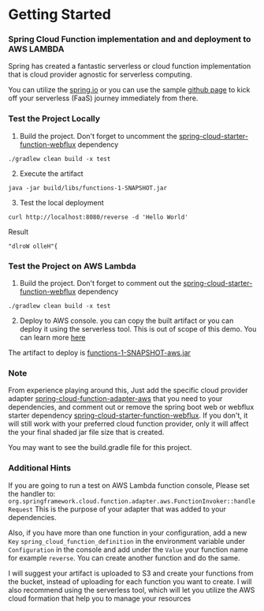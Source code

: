 # Getting Started

### Spring Cloud Function implementation and and deployment to AWS LAMBDA

Spring has created a fantastic serverless or cloud function implementation that is cloud provider agnostic 
for serverless computing.

You can utilize the [spring.io](https://spring.io/serverless) or you can use the sample 
[github page](https://github.com/spring-cloud/spring-cloud-function/tree/main) to kick off your
serverless (FaaS) journey immediately from there.

### Test the Project Locally

1. Build the project. Don't forget to uncomment the [spring-cloud-starter-function-webflux]() dependency

`./gradlew clean build -x test`

2. Execute the artifact

`java -jar build/libs/functions-1-SNAPSHOT.jar`

3. Test the local deployment

`curl http://localhost:8080/reverse -d 'Hello World'`

Result

`"dlroW olleH"{`


### Test the Project on AWS  Lambda

1. Build the project. Don't forget to comment out the [spring-cloud-starter-function-webflux]() dependency

`./gradlew clean build -x test`

2. Deploy to AWS console. you can copy the built artifact or you can deploy it using the serverless tool. This is out 
of scope of this demo. You can learn more [here](https://www.serverless.com/framework/docs/getting-started)

The artifact to deploy is [functions-1-SNAPSHOT-aws.jar]()

### Note
From experience playing around this, Just add the specific cloud provider adapter [spring-cloud-function-adapter-aws]() 
that you need to your dependencies, and comment out or remove the spring boot web or webflux starter dependency 
[spring-cloud-starter-function-webflux](). 
If you don't, it will still work with your preferred cloud function provider, only it will affect the your final shaded
jar file size that is created.

You may want to see the build.gradle file for this project.

### Additional Hints

If you are going to run a test on AWS Lambda function console, Please set the handler to:`
org.springframework.cloud.function.adapter.aws.FunctionInvoker::handleRequest` This is the purpose of your adapter that 
was added to your dependencies. 

Also, if you have more than one function in your configuration, add a new `Key` 
`spring_cloud_function_definition` in the environment variable under `Configuration` in the console and add under the 
`Value` your function name for example `reverse`. You can create another function and do the same.

I will suggest your artifact is uploaded to S3 and create your functions from the bucket, instead of uploading for 
each function you want to create. I will also recommend using the serverless tool, which will let you utilize the 
AWS cloud formation that help you to manage your resources



